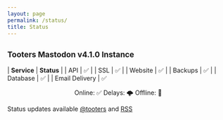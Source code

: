 ```yaml
---
layout: page
permalink: /status/
title: Status
---
```


## <small>Tooters Mastodon v4.1.0 Instance</small>



| **Service**        | **Status** |
| API      | ✅ |
| SSL      | ✅ |
| Website      | ✅ |
| Backups      | ✅ |
| Database      | ✅ |
| Email Delivery      | ✅ 

<center> Online: ✅ Delays: 🌩️ Offline: 🚨 </center>

Status updates available [@tooters](https://tooters.org/@tooters) and [RSS](https://tooters.org/@tooters.rss)
<br>